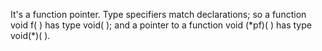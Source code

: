 It's a function pointer. Type specifiers match declarations; so a function void f( ) has type void( ); and a pointer to a function void (*pf)( ) has type void(\*)( ).

